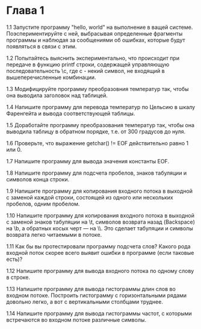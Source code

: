 # Глава 1

1.1 Запустите программу "hello, world" на выполнение в ващей системе. Поэспериментируйте с ней, выбрасывая определенные фрагменты программы и наблюдая за сообщениями об ошибках, которые будут появляться в связи с этим.

1.2 Попытайтесь выяснить экспериментально, что происходит при передаче в функцию printf строки, содержащей управляющую последовательность \с, где с - некий символ, не входящий в вышеперечисленные комбинации.

1.3 Модифицируйте программу преобразовния температур так, чтобы она выводила заголовок над таблицей.

1.4 Напишите программу для перевода температур по Цельсию в шкалу Фаренгейта и вывода соответствующей таблицы. 

1.5 Доработайте программу преобразования температур так, чтобы она выводила таблицу в обратном порядке, т.е. от 300 градусов до нуля.

1.6 Проверьте, что выражение getchar() != EOF действительно равно 1 или 0.

1.7 Напишите программу для вывода значения константы EOF. 

1.8 Напишите программу для подсчета пробелов, знаков табуляции и символов конца строки. 

1.9 Напишите программу для копирования входного потока в выходной с заменой каждой строки, состоящей из одного или нескольких пробелов, одним пробелом.

1.10 Напишите программу для копирования входного потока в выходной с заменой знаков табуляции на \t, символов возврата назад (Backspace) на \b, а обратных косых черт — на \\\\. Это сделает табуляции и символы возврата легко читаемыми в потоке.

1.11 Как бы вы протестировали программу подсчета слов? Какого рода входной поток скорее всего выявит ошибки в программе (если таковые есть)?

1.12 Напишите программу для вывода входного потока по одному слову в строке. 

1.13 Напишите программу для вывода гистограммы длин слов во входном потоке. Построить гистограмму с горизонтальными рядами довольно легко, а вот с вертикальными столбцами труднее. 

1.14 Напишите программу для вывода гистограммы частот, с которыми встречаются во входном потоке различные символы. 
